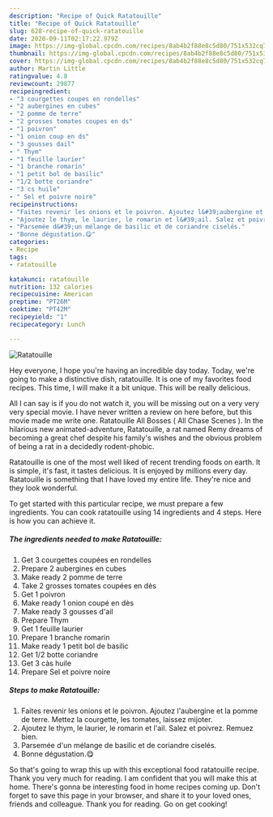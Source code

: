 ```yaml
---
description: "Recipe of Quick Ratatouille"
title: "Recipe of Quick Ratatouille"
slug: 628-recipe-of-quick-ratatouille
date: 2020-09-11T02:17:22.979Z
image: https://img-global.cpcdn.com/recipes/8ab4b2f88e8c5d80/751x532cq70/ratatouille-photo-principale-de-la-recette.jpg
thumbnail: https://img-global.cpcdn.com/recipes/8ab4b2f88e8c5d80/751x532cq70/ratatouille-photo-principale-de-la-recette.jpg
cover: https://img-global.cpcdn.com/recipes/8ab4b2f88e8c5d80/751x532cq70/ratatouille-photo-principale-de-la-recette.jpg
author: Martin Little
ratingvalue: 4.8
reviewcount: 29877
recipeingredient:
- "3 courgettes coupes en rondelles"
- "2 aubergines en cubes"
- "2 pomme de terre"
- "2 grosses tomates coupes en ds"
- "1 poivron"
- "1 onion coup en ds"
- "3 gousses dail"
- " Thym"
- "1 feuille laurier"
- "1 branche romarin"
- "1 petit bol de basilic"
- "1/2 botte coriandre"
- "3 cs huile"
- " Sel et poivre noire"
recipeinstructions:
- "Faites revenir les onions et le poivron. Ajoutez l&#39;aubergine et la pomme de terre. Mettez la courgette, les tomates, laissez mijoter."
- "Ajoutez le thym, le laurier, le romarin et l&#39;ail. Salez et poivrez. Remuez bien."
- "Parsemée d&#39;un mélange de basilic et de coriandre ciselés."
- "Bonne dégustation.😋"
categories:
- Recipe
tags:
- ratatouille

katakunci: ratatouille 
nutrition: 132 calories
recipecuisine: American
preptime: "PT26M"
cooktime: "PT42M"
recipeyield: "1"
recipecategory: Lunch

---
```



![Ratatouille](https://img-global.cpcdn.com/recipes/8ab4b2f88e8c5d80/751x532cq70/ratatouille-photo-principale-de-la-recette.jpg)

Hey everyone, I hope you're having an incredible day today. Today, we're going to make a distinctive dish, ratatouille. It is one of my favorites food recipes. This time, I will make it a bit unique. This will be really delicious.

All I can say is if you do not watch it, you will be missing out on a very very very special movie. I have never written a review on here before, but this movie made me write one. Ratatouille All Bosses ( All Chase Scenes ). In the hilarious new animated-adventure, Ratatouille, a rat named Remy dreams of becoming a great chef despite his family&#39;s wishes and the obvious problem of being a rat in a decidedly rodent-phobic.

Ratatouille is one of the most well liked of recent trending foods on earth. It is simple, it's fast, it tastes delicious. It is enjoyed by millions every day. Ratatouille is something that I have loved my entire life. They're nice and they look wonderful.


To get started with this particular recipe, we must prepare a few ingredients. You can cook ratatouille using 14 ingredients and 4 steps. Here is how you can achieve it.

<!--inarticleads1-->

##### The ingredients needed to make Ratatouille:

1. Get 3 courgettes coupées en rondelles
1. Prepare 2 aubergines en cubes
1. Make ready 2 pomme de terre
1. Take 2 grosses tomates coupées en dès
1. Get 1 poivron
1. Make ready 1 onion coupé en dès
1. Make ready 3 gousses d&#39;ail
1. Prepare  Thym
1. Get 1 feuille laurier
1. Prepare 1 branche romarin
1. Make ready 1 petit bol de basilic
1. Get 1/2 botte coriandre
1. Get 3 càs huile
1. Prepare  Sel et poivre noire




<!--inarticleads2-->

##### Steps to make Ratatouille:

1. Faites revenir les onions et le poivron. Ajoutez l&#39;aubergine et la pomme de terre. Mettez la courgette, les tomates, laissez mijoter.
1. Ajoutez le thym, le laurier, le romarin et l&#39;ail. Salez et poivrez. Remuez bien.
1. Parsemée d&#39;un mélange de basilic et de coriandre ciselés.
1. Bonne dégustation.😋




So that's going to wrap this up with this exceptional food ratatouille recipe. Thank you very much for reading. I am confident that you will make this at home. There's gonna be interesting food in home recipes coming up. Don't forget to save this page in your browser, and share it to your loved ones, friends and colleague. Thank you for reading. Go on get cooking!
